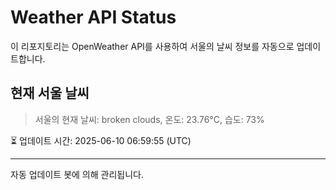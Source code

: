 
# Weather API Status

이 리포지토리는 OpenWeather API를 사용하여 서울의 날씨 정보를 자동으로 업데이트합니다.

## 현재 서울 날씨
> 서울의 현재 날씨: broken clouds, 온도: 23.76°C, 습도: 73%

⏳ 업데이트 시간: 2025-06-10 06:59:55 (UTC)

---
자동 업데이트 봇에 의해 관리됩니다.
